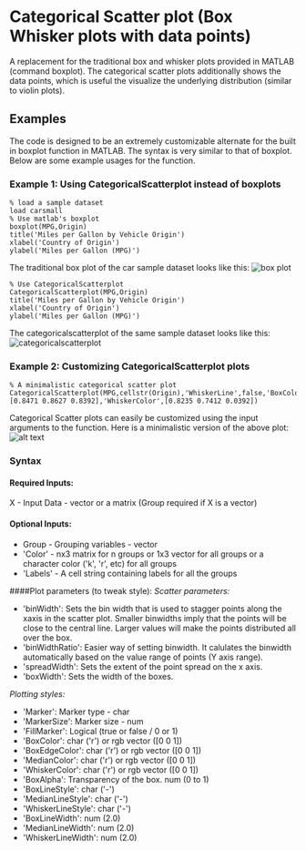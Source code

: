 # Categorical Scatter plot (Box Whisker plots with data points)
A replacement for the traditional box and whisker plots provided in MATLAB (command boxplot). The categorical scatter plots additionally shows the data points, which is useful the visualize the underlying distribution (similar to violin plots).

## Examples
The code is designed to be an extremely customizable alternate for the built in boxplot function in MATLAB. The syntax is very similar to that of boxplot. Below are some example usages for the function.

### Example 1: Using CategoricalScatterplot instead of boxplots
```
% load a sample dataset
load carsmall
% Use matlab's boxplot
boxplot(MPG,Origin)
title('Miles per Gallon by Vehicle Origin')
xlabel('Country of Origin')
ylabel('Miles per Gallon (MPG)')
```
The traditional box plot of the car sample dataset looks like this:
![](https://github.com/AbstractGeek/CategoricalScatterplot/img/box-plot.png "box plot")

```
% Use CategoricalScatterplot
CategoricalScatterplot(MPG,Origin)
title('Miles per Gallon by Vehicle Origin')
xlabel('Country of Origin')
ylabel('Miles per Gallon (MPG)')
```
The categoricalscatterplot of the same sample dataset looks like this:
![](https://github.com/AbstractGeek/CategoricalScatterplot/img/example-1.png "categoricalscatterplot")

### Example 2: Customizing CategoricalScatterplot plots
```
% A minimalistic categorical scatter plot
CategoricalScatterplot(MPG,cellstr(Origin),'WhiskerLine',false,'BoxColor',[0.8471 0.8627 0.8392],'WhiskerColor',[0.8235 0.7412 0.0392])
```
Categorical Scatter plots can easily be customized using the input arguments to the function. Here is a minimalistic version of the above plot:
![alt text](https://github.com/AbstractGeek/CategoricalScatterplot/img/example-2.png "categoricalscatterplot")


### Syntax
#### Required Inputs:
X - Input Data - vector or a matrix (Group required if X is a vector)

#### Optional Inputs:
- Group - Grouping variables - vector
- 'Color' - nx3 matrix for n groups or 1x3 vector for all groups or a character color ('k', 'r', etc) for all groups
- 'Labels' - A cell string containing labels for all the groups

####Plot parameters (to tweak style):
*Scatter parameters:*
- 'binWidth': Sets the bin width that is used to stagger points along the xaxis in the scatter plot. Smaller binwidths imply that the points will be close to the central line. Larger values will make the points distributed all over the box.
- 'binWidthRatio': Easier way of setting binwidth. It calulates the binwidth automatically based on the value range of points (Y axis range).
- 'spreadWidth': Sets the extent of the point spread on the x axis.
- 'boxWidth': Sets the width of the boxes.

*Plotting styles:*
- 'Marker': Marker type - char
- 'MarkerSize': Marker size - num
- 'FillMarker': Logical (true or false / 0 or 1)
- 'BoxColor': char ('r') or rgb vector ([0 0 1])
- 'BoxEdgeColor': char ('r') or rgb vector ([0 0 1])
- 'MedianColor': char ('r') or rgb vector ([0 0 1])
- 'WhiskerColor': char ('r') or rgb vector ([0 0 1])
- 'BoxAlpha': Transparency of the box. num (0 to 1)
- 'BoxLineStyle': char ('-')
- 'MedianLineStyle': char ('-')
- 'WhiskerLineStyle': char ('-')
- 'BoxLineWidth': num (2.0)
- 'MedianLineWidth': num (2.0)
- 'WhiskerLineWidth': num (2.0)
